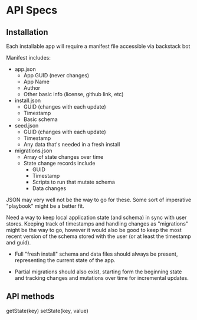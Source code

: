 # API Specs

## Installation

Each installable app will require a manifest file accessible via backstack bot

Manifest includes:

- app.json
    - App GUID (never changes)
    - App Name
    - Author
    - Other basic info (license, github link, etc)
- install.json
    - GUID (changes with each update)
    - Timestamp
    - Basic schema
- seed.json
    - GUID (changes with each update)
    - Timestamp
    - Any data that's needed in a fresh install
- migrations.json
    - Array of state changes over time
    - State change records include
        - GUID
        - Timestamp
        - Scripts to run that mutate schema
        - Data changes

JSON may very well not be the way to go for these. Some sort of imperative "playbook" might be a better fit.

Need a way to keep local application state (and schema) in sync with user stores. Keeping track of timestamps and handling changes as "migrations" might be the way to go, however it would also be good to keep the most recent version of the schema stored with the user (or at least the timestamp and guid).

- Full "fresh install" schema and data files should always be present, representing the current state of the app.

- Partial migrations should also exist, starting form the beginning state and tracking changes and mutations over time for incremental updates.

## API methods

getState(key)
setState(key, value)